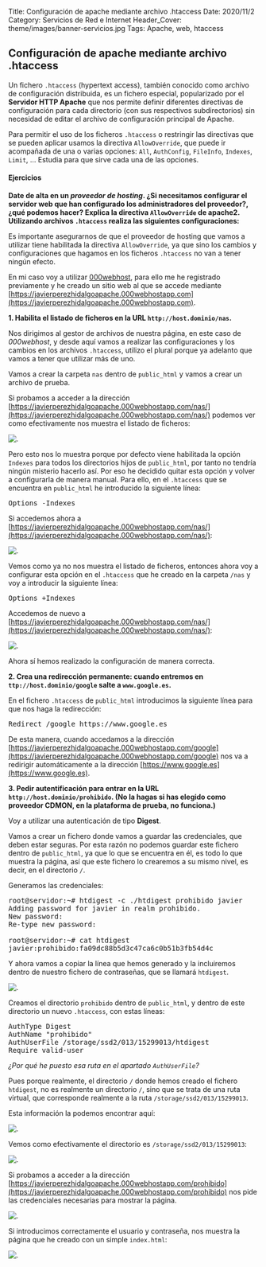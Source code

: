 Title: Configuración de apache mediante archivo .htaccess
Date: 2020/11/2
Category: Servicios de Red e Internet
Header_Cover: theme/images/banner-servicios.jpg
Tags: Apache, web, htaccess

## Configuración de apache mediante archivo .htaccess

Un fichero `.htaccess` (hypertext access), también conocido como archivo de configuración distribuida, es un fichero especial, popularizado por el **Servidor HTTP Apache** que nos permite definir diferentes directivas de configuración para cada directorio (con sus respectivos subdirectorios) sin necesidad de editar el archivo de configuración principal de Apache.

Para permitir el uso de los ficheros `.htaccess` o restringir las directivas que se pueden aplicar usamos la directiva `AllowOverride`, que puede ir acompañada de una o varias opciones: `All`, `AuthConfig`, `FileInfo`, `Indexes`, `Limit`, … Estudia para que sirve cada una de las opciones.

#### Ejercicios

**Date de alta en un *proveedor de hosting*. ¿Si necesitamos configurar el servidor web que han configurado los administradores del proveedor?, ¿qué podemos hacer? Explica la directiva `AllowOverride` de apache2. Utilizando archivos `.htaccess` realiza las siguientes configuraciones:**

Es importante asegurarnos de que el proveedor de hosting que vamos a utilizar tiene habilitada la directiva `AllowOverride`, ya que sino los cambios y configuraciones que hagamos en los ficheros `.htaccess` no van a tener ningún efecto.

En mi caso voy a utilizar [000webhost](https://www.000webhost.com/), para ello me he registrado previamente y he creado un sitio web al que se accede mediante [https://javierperezhidalgoapache.000webhostapp.com](https://javierperezhidalgoapache.000webhostapp.com).

**1. Habilita el listado de ficheros en la URL `http://host.dominio/nas`.**

Nos dirigimos al gestor de archivos de nuestra página, en este caso de *000webhost*, y desde aquí vamos a realizar las configuraciones y los cambios en los archivos `.htaccess`, utilizo el plural porque ya adelanto que vamos a tener que utilizar más de uno.

Vamos a crear la carpeta `nas` dentro de `public_html` y vamos a crear un archivo de prueba.

Si probamos a acceder a la dirección [https://javierperezhidalgoapache.000webhostapp.com/nas/](https://javierperezhidalgoapache.000webhostapp.com/nas/) podemos ver como efectivamente nos muestra el listado de ficheros:

![.](images/sri_configuracion_de_apache_mediante_archivo_htaccess/naspordefecto.png)

Pero esto nos lo muestra porque por defecto viene habilitada la opción `Indexes` para todos los directorios hijos de `public_html`, por tanto no tendría ningún misterio hacerlo así. Por eso he decidido quitar esta opción y volver a configurarla de manera manual. Para ello, en el `.htaccess` que se encuentra en `public_html` he introducido la siguiente línea:

<pre>
Options -Indexes
</pre>

Si accedemos ahora a [https://javierperezhidalgoapache.000webhostapp.com/nas/](https://javierperezhidalgoapache.000webhostapp.com/nas/):

![.](images/sri_configuracion_de_apache_mediante_archivo_htaccess/nasdeshabilitada.png)

Vemos como ya no nos muestra el listado de ficheros, entonces ahora voy a configurar esta opción en el `.htaccess` que he creado en la carpeta `/nas` y voy a introducir la siguiente línea:

<pre>
Options +Indexes
</pre>

Accedemos de nuevo a [https://javierperezhidalgoapache.000webhostapp.com/nas/](https://javierperezhidalgoapache.000webhostapp.com/nas/):

![.](images/sri_configuracion_de_apache_mediante_archivo_htaccess/nashabilitada.png)

Ahora sí hemos realizado la configuración de manera correcta.

**2. Crea una redirección permanente: cuando entremos en `ttp://host.dominio/google` salte a `www.google.es`.**

En el fichero `.htaccess` de `public_html` introducimos la siguiente línea para que nos haga la redirección:

<pre>
Redirect /google https://www.google.es
</pre>

De esta manera, cuando accedamos a la dirección [https://javierperezhidalgoapache.000webhostapp.com/google](https://javierperezhidalgoapache.000webhostapp.com/google) nos va a redirigir automáticamente a la dirección [https://www.google.es](https://www.google.es).

**3. Pedir autentificación para entrar en la URL `http://host.dominio/prohibido`. (No la hagas si has elegido como proveedor CDMON, en la plataforma de prueba, no funciona.)**

Voy a utilizar una autenticación de tipo **Digest**.

Vamos a crear un fichero donde vamos a guardar las credenciales, que deben estar seguras. Por esta razón no podemos guardar este fichero dentro de `public_html`, ya que lo que se encuentra en él, es todo lo que muestra la página, así que este fichero lo crearemos a su mismo nivel, es decir, en el directorio `/`.

Generamos las credenciales:

<pre>
root@servidor:~# htdigest -c ./htdigest prohibido javier
Adding password for javier in realm prohibido.
New password:
Re-type new password:

root@servidor:~# cat htdigest
javier:prohibido:fa09dc88b5d3c47ca6c0b51b3fb54d4c
</pre>

Y ahora vamos a copiar la línea que hemos generado y la incluiremos dentro de nuestro fichero de contraseñas, que se llamará `htdigest`.

![.](images/sri_configuracion_de_apache_mediante_archivo_htaccess/htdigest.png)

Creamos el directorio `prohibido` dentro de `public_html`, y dentro de este directorio un nuevo `.htaccess`, con estas líneas:

<pre>
AuthType Digest
AuthName "prohibido"
AuthUserFile /storage/ssd2/013/15299013/htdigest
Require valid-user
</pre>

*¿Por qué he puesto esa ruta en el apartado `AuthUserFile`?*

Pues porque realmente, el directorio `/` donde hemos creado el fichero `htdigest`, no es realmente un directorio `/`, sino que se trata de una ruta virtual, que corresponde realmente a la ruta `/storage/ssd2/013/15299013`.

Esta información la podemos encontrar aquí:

![.](images/sri_configuracion_de_apache_mediante_archivo_htaccess/verinformacion.png)

Vemos como efectivamente el directorio es `/storage/ssd2/013/15299013`:

![.](images/sri_configuracion_de_apache_mediante_archivo_htaccess/informaciondirectorio.png)

Si probamos a acceder a la dirección [https://javierperezhidalgoapache.000webhostapp.com/prohibido](https://javierperezhidalgoapache.000webhostapp.com/prohibido) nos pide las credenciales necesarias para mostrar la página.

![.](images/sri_configuracion_de_apache_mediante_archivo_htaccess/autenticacion.png)

Si introducimos correctamente el usuario y contraseña, nos muestra la página que he creado con un simple `index.html`:

![.](images/sri_configuracion_de_apache_mediante_archivo_htaccess/pagina.png)
